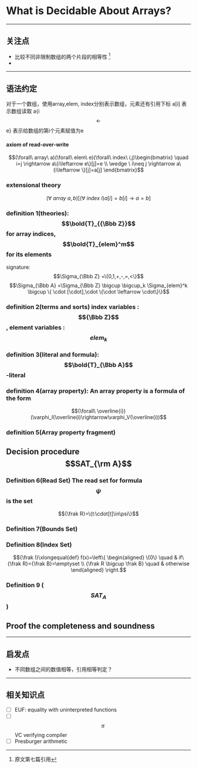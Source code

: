 # What is Decidable About Arrays?
---
## 关注点
- 比较不同非限制数组的两个片段的相等性 [^1]
- 
---
## 语法约定
对于一个数组，使用array,elem, index分别表示数组，元素还有引用下标
a[i] 表示数组读取
a{i $$\leftarrow$$ e} 表示给数组的第i个元素赋值为e
#### axiom of read-over-write
$$(\forall\ array\  a)(\forall\ elem\ e)(\forall\ index\ i,j)\begin{bmatrix}
   \quad i=j \rightarrow a\{i\leftarrow e\}[j]=e \\   
  \wedge \  i\neq j \rightarrow a\{i\leftarrow \}[j]=a[j]
  \end{bmatrix}$$

### extensional theory
$$(\forall\ array\ a,b)[(\forall\ index \ i)a[i]=b[i] \rightarrow a=b]$$
### definition 1(theories): $$\bold{T}_{{\Bbb Z}}$$ for array indices, $$\bold{T}_{elem}^m$$ for its elements
signature: $$\Sigma_{\Bbb Z} =\{0,1,+,-,=,<\}$$ $$\Sigma_{\Bbb A} =\Sigma_{\Bbb Z} \bigcup \bigcup_k \Sigma_{elem}^k \bigcup \{ \cdot [\cdot],\cdot \{\cdot \leftarrow \cdot\}\}$$
### definition 2(terms and sorts) index variables : $${\Bbb Z}$$, element variables : $$elem_k$$
### definition 3(literal and formula): $$\bold{T}_{\Bbb A}$$-literal
### definition 4(array property): An array property is a formula of the form 
$$(\forall\ \overline{i})(\varphi_I(\overline(i)\rightarrow\varphi_V(\overline(i))$$
### definition 5(Array property fragment)

## Decision procedure $$SAT_{\rm A}$$
### Definition 6(Read Set) The read set for formula $$\psi$$ is the set 
$${\frak R}=\{t:\cdot[t]\in\psi\}$$
### Definition 7(Bounds Set) 
### Definition 8(Index Set)
$${\frak I}\xlongequal{def}
f(x)=\left\{
\begin{aligned}
\{0\}  \quad & if\ {\frak R}={\frak B}=\emptyset \\
{\frak R \bigcup \frak B} \quad &  otherwise
\end{aligned}
\right.$$
### Definition 9 ($$SAT_A$$)
## Proof the completeness and soundness
[^1]: 原文第七篇引用
---
## 启发点
- 不同数组之间的数值相等，引用相等判定？
---
## 相关知识点
- [ ] EUF: equality with uninterpreted functions
- [ ] $$\pi$$VC verifying compiler
- [ ] Presburger arithmetic
